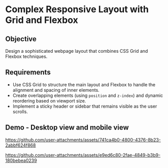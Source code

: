 # Complex Responsive Layout with Grid and Flexbox

## Objective
Design a sophisticated webpage layout that combines CSS Grid and Flexbox techniques.
## Requirements

- Use CSS Grid to structure the main layout and Flexbox to handle the alignment and spacing of inner elements.
- Create overlapping elements (using `position` and `z-index`) and dynamic reordering based on viewport size.
- Implement a sticky header or sidebar that remains visible as the user scrolls.

## Demo - Desktop view and mobile view

https://github.com/user-attachments/assets/741ca4b0-4800-4376-8b23-2abbf624f868

https://github.com/user-attachments/assets/e9ed6c80-2fae-4849-b3b9-180bebea0239